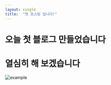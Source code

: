 ```yaml
---
layout: single
title:  "첫 포스팅 입니다!"
---
```

# 오늘 첫 블로그 만들었습니다
# 열심히 해 보겠습니다



![example]({{site.url}}\images\2023-05-17-first\example-1684392308982-3.JPG)

